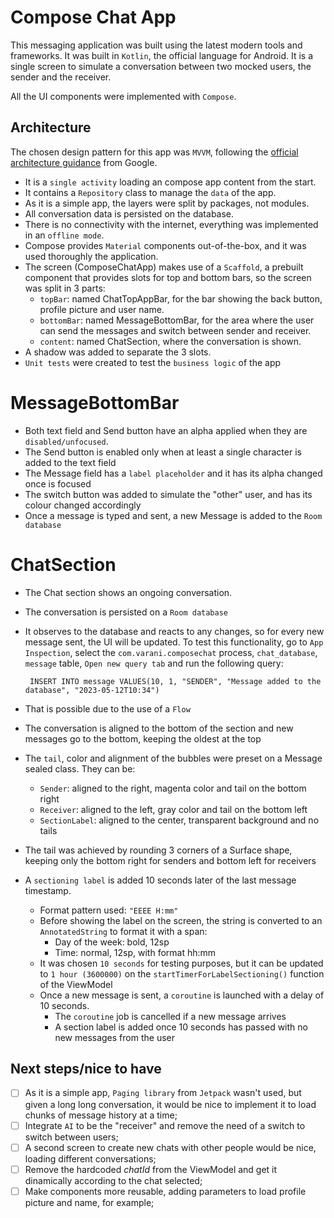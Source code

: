 Compose Chat App
==================

This messaging application was built using the latest modern tools and frameworks.
It was built in `Kotlin`, the official language for Android.
It is a single screen to simulate a conversation between two mocked users, the sender and the receiver.

All the UI components were implemented with `Compose`.

## Architecture

The chosen design pattern for this app was `MVVM`, following the [official architecture guidance](https://developer.android.com/topic/architecture) from Google.

- It is a `single activity` loading an compose app content from the start.
- It contains a `Repository` class to manage the `data` of the app.
- As it is a simple app, the layers were split by packages, not modules.
- All conversation data is persisted on the database.
- There is no connectivity with the internet, everything was implemented in an `offline mode`.
- Compose provides `Material` components out-of-the-box, and it was used thoroughly the application.
- The screen (ComposeChatApp) makes use of a `Scaffold`, a prebuilt component that provides slots for top and bottom bars, so the screen was split in 3 parts:
    - `topBar`: named ChatTopAppBar, for the bar showing the back button, profile picture and user name.
    - `bottomBar`: named MessageBottomBar, for the area where the user can send the messages and switch between sender and receiver.
    - `content`: named ChatSection, where the conversation is shown.
- A shadow was added to separate the 3 slots.
- `Unit tests` were created to test the `business logic` of the app

# MessageBottomBar
- Both text field and Send button have an alpha applied when they are `disabled/unfocused`.
- The Send button is enabled only when at least a single character is added to the text field
- The Message field has a `label placeholder` and it has its alpha changed once is focused
- The switch button was added to simulate the "other" user, and has its colour changed accordingly
- Once a message is typed and sent, a new Message is added to the `Room database`

# ChatSection
- The Chat section shows an ongoing conversation.
- The conversation is persisted on a `Room database`
- It observes to the database and reacts to any changes, so for every new message sent, the UI will be updated.
To test this functionality, go to `App Inspection`, select the `com.varani.composechat` process, `chat_database`, `message` table, `Open new query tab` and run the following query:
       
       INSERT INTO message VALUES(10, 1, "SENDER", "Message added to the database", "2023-05-12T10:34")
       
- That is possible due to the use of a `Flow`
- The conversation is aligned to the bottom of the section and new messages go to the bottom, keeping the oldest at the top
- The `tail`, color and alignment of the bubbles were preset on a Message sealed class. They can be:
    - `Sender`: aligned to the right, magenta color and tail on the bottom right
    - `Receiver`: aligned to the left, gray color and tail on the bottom left
    - `SectionLabel`: aligned to the center, transparent background and no tails
- The tail was achieved by rounding 3 corners of a Surface shape, keeping only the bottom right for senders and bottom left for receivers
- A `sectioning label` is added 10 seconds later of the last message timestamp.
    - Format pattern used: `"EEEE H:mm"`
    - Before showing the label on the screen, the string is converted to an `AnnotatedString` to format it with a span:
        - Day of the week: bold, 12sp
        - Time: normal, 12sp, with format hh:mm
    - It was chosen `10 seconds` for testing purposes, but it can be updated to `1 hour (3600000)` on the `startTimerForLabelSectioning()` function of the ViewModel
    - Once a new message is sent, a `coroutine` is launched with a delay of 10 seconds.
        - The `coroutine` job is cancelled if a new message arrives
        - A section label is added once 10 seconds has passed with no new messages from the user

## Next steps/nice to have

- [ ] As it is a simple app, `Paging library` from `Jetpack` wasn't used, but given a long long conversation, it would be nice to implement it to load chunks of message history at a time;
- [ ] Integrate `AI` to be the "receiver" and remove the need of a switch to switch between users;
- [ ] A second screen to create new chats with other people would be nice, loading different conversations;
- [ ] Remove the hardcoded *chatId* from the ViewModel and get it dinamically according to the chat selected;
- [ ] Make components more reusable, adding parameters to load profile picture and name, for example;
